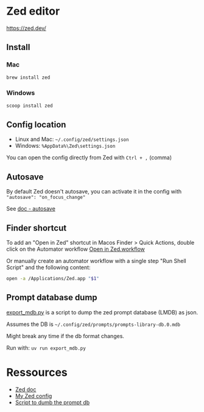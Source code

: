 # Zed editor

https://zed.dev/

## Install

### Mac

```sh
brew install zed
```

### Windows

```sh
scoop install zed
```

## Config location

- Linux and Mac: `~/.config/zed/settings.json`
- Windows: `%AppData%\Zed\settings.json`

You can open the config directly from Zed with `Ctrl + ,` (comma)

## Autosave

By default Zed doesn't autosave, you can activate it in the config with
`"autosave": "on_focus_change"`

See [doc - autosave](https://zed.dev/docs/configuring-zed#autosave)

## Finder shortcut

To add an "Open in Zed" shortcut in Macos Finder > Quick Actions, double click on the Automator workflow [Open in Zed.workflow](../assets/zed/Open%20in%20Zed.workflow/)

Or manually create an automator workflow with a single step "Run Shell Script" and the following content:
```sh
open -a /Applications/Zed.app "$1"
```

## Prompt database dump

[export_mdb.py](../assets/zed/export_mdb.py) is a script to dump the zed prompt database (LMDB) as json.

Assumes the DB is `~/.config/zed/prompts/prompts-library-db.0.mdb`

Might break any time if the db format changes.

Run with: `uv run export_mdb.py`

# Ressources

- [Zed doc](https://zed.dev/docs/)
- [My Zed config](../assets/zed/settings.json)
- [Script to dumb the prompt db](../assets/zed/export_mdb.py)